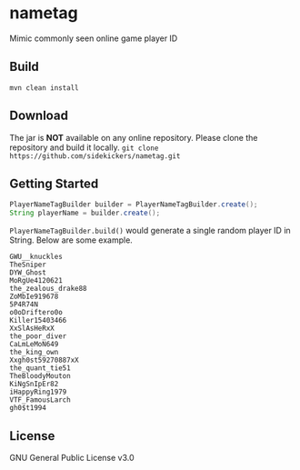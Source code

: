 # nametag
Mimic commonly seen online game player ID

## Build
`mvn clean install`

## Download
The jar is **NOT** available on any online repository. Please clone the repository and build it locally.
`git clone https://github.com/sidekickers/nametag.git`

## Getting Started
```java
PlayerNameTagBuilder builder = PlayerNameTagBuilder.create();
String playerName = builder.create();
```
`PlayerNameTagBuilder.build()` would generate a single random player ID in String. Below are some example.

```
GWU__knuckles
TheSniper
DYW_Ghost
MoRgUe4120621
the_zealous_drake88
ZoMbIe919678
5P4R74N
o0oDriftero0o
Killer15403466
XxSlAsHeRxX
the_poor_diver
CaLmLeMoN649
the_king_own
Xxgh0st59270887xX
the_quant_tie51
TheBloodyMouton
KiNgSnIpEr82
iHappyRing1979
VTF_FamousLarch
gh0$t1994
```

## License
GNU General Public License v3.0
